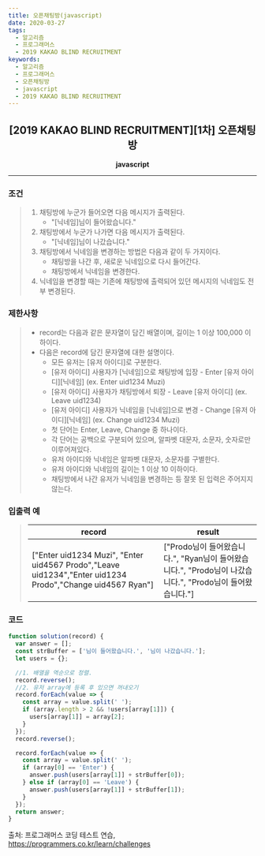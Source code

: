 ```yaml
---
title: 오픈채팅방(javascript)
date: 2020-03-27
tags:
  - 알고리즘
  - 프로그래머스
  - 2019 KAKAO BLIND RECRUITMENT
keywords:
  - 알고리즘
  - 프로그래머스
  - 오픈채팅방
  - javascript
  - 2019 KAKAO BLIND RECRUITMENT
---
```


## <center>[2019 KAKAO BLIND RECRUITMENT][1차] 오픈채팅방</center>

**<center>javascript</center>**

---

### 조건

> 1. 채팅방에 누군가 들어오면 다음 메시지가 출력된다.
>     - "[닉네임]님이 들어왔습니다."
> 2. 채팅방에서 누군가 나가면 다음 메시지가 출력된다.
>     - "[닉네임]님이 나갔습니다."
> 3. 채팅방에서 닉네임을 변경하는 방법은 다음과 같이 두 가지이다.
>     - 채팅방을 나간 후, 새로운 닉네임으로 다시 들어간다.
>     - 채팅방에서 닉네임을 변경한다.
> 4. 닉네임을 변경할 때는 기존에 채팅방에 출력되어 있던 메시지의 닉네임도 전부 변경된다.

### 제한사항

> - record는 다음과 같은 문자열이 담긴 배열이며, 길이는 1 이상 100,000 이하이다.
> - 다음은 record에 담긴 문자열에 대한 설명이다.
>   - 모든 유저는 [유저 아이디]로 구분한다.
>   - [유저 아이디] 사용자가 [닉네임]으로 채팅방에 입장 - Enter [유저 아이디][닉네임] (ex. Enter uid1234 Muzi)
>   - [유저 아이디] 사용자가 채팅방에서 퇴장 - Leave [유저 아이디] (ex. Leave uid1234)
>   - [유저 아이디] 사용자가 닉네임을 [닉네임]으로 변경 - Change [유저 아이디][닉네임] (ex. Change uid1234 Muzi)
>   - 첫 단어는 Enter, Leave, Change 중 하나이다.
>   - 각 단어는 공백으로 구분되어 있으며, 알파벳 대문자, 소문자, 숫자로만 이루어져있다.
>   - 유저 아이디와 닉네임은 알파벳 대문자, 소문자를 구별한다.
>   - 유저 아이디와 닉네임의 길이는 1 이상 10 이하이다.
>   - 채팅방에서 나간 유저가 닉네임을 변경하는 등 잘못 된 입력은 주어지지 않는다.

### 입출력 예

> | record                                                                                                    | result                                                                                                    |
> | --------------------------------------------------------------------------------------------------------- | --------------------------------------------------------------------------------------------------------- |
> | ["Enter uid1234 Muzi", "Enter uid4567 Prodo","Leave uid1234","Enter uid1234 Prodo","Change uid4567 Ryan"] | ["Prodo님이 들어왔습니다.", "Ryan님이 들어왔습니다.", "Prodo님이 나갔습니다.", "Prodo님이 들어왔습니다."] |

### 코드

```javascript
function solution(record) {
  var answer = [];
  const strBuffer = ['님이 들어왔습니다.', '님이 나갔습니다.'];
  let users = {};

  //1. 배열을 역순으로 정렬.
  record.reverse();
  //2. 유저 array에 등록 후 있으면 꺼내오기
  record.forEach(value => {
    const array = value.split(' ');
    if (array.length > 2 && !users[array[1]]) {
      users[array[1]] = array[2];
    }
  });
  record.reverse();

  record.forEach(value => {
    const array = value.split(' ');
    if (array[0] == 'Enter') {
      answer.push(users[array[1]] + strBuffer[0]);
    } else if (array[0] == 'Leave') {
      answer.push(users[array[1]] + strBuffer[1]);
    }
  });
  return answer;
}
```

출처: 프로그래머스 코딩 테스트 연습, https://programmers.co.kr/learn/challenges

